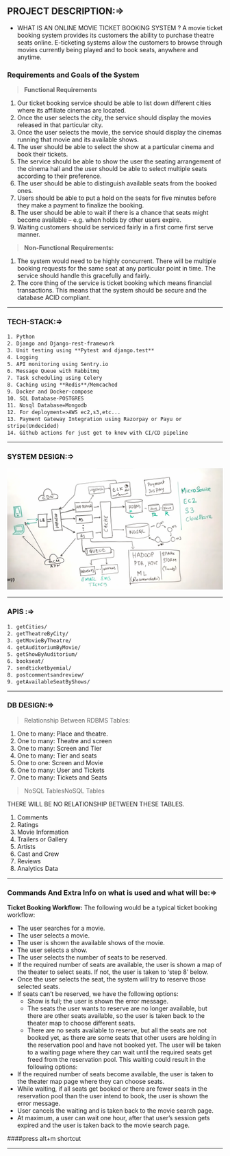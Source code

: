 ## PROJECT DESCRIPTION:=>
- WHAT IS AN ONLINE MOVIE TICKET BOOKING SYSTEM ?
	A movie ticket booking system provides its customers the ability to purchase theatre seats online.
	E-ticketing systems allow the customers to browse through movies currently being played and to book seats, anywhere and 		anytime.
### Requirements and Goals of the System

> **Functional Requirements**
1. Our ticket booking service should be able to list down different cities where its affiliate cinemas are located.
2. Once the user selects the city, the service should display the movies released in that particular city.
3. Once the user selects the movie, the service should display the cinemas running that movie and its available shows.
4. The user should be able to select the show at a particular cinema and book their tickets.
5. The service should be able to show the user the seating arrangement of the cinema hall and the user should be able to select multiple seats according to their preference.
6. The user should be able to distinguish available seats from the booked ones.
7. Users should be able to put a hold on the seats for five minutes before they make a payment to finalize the booking.
8. The user should be able to wait if there is a chance that seats might become available – e.g. when holds by other users expire.
9. Waiting customers should be serviced fairly in a first come first serve manner.

> **Non-Functional Requirements:**
1. The system would need to be highly concurrent. There will be multiple booking requests for the same seat at any particular point in time. The service should handle this gracefully and fairly.
2. The core thing of the service is ticket booking which means financial transactions. This means that the system should be secure and the database ACID compliant.

------------


### TECH-STACK:=>

	1. Python
	2. Django and Django-rest-framework    
	3. Unit testing using **Pytest and django.test**
	4. Logging
	5. API monitoring using Sentry.io
	6. Message Queue with Rabbitmq
	7. Task scheduling using Celery
	8. Caching using **Redis**/Memcached
	9. Docker and Docker-compose
	10. SQL Database-POSTGRES
	11. Nosql Database=Mongodb
	12. For deployment=>AWS ec2,s3,etc...
	13. Payment Gateway Integration using Razorpay or Payu or stripe(Undecided)
	14. Github actions for just get to know with CI/CD pipeline

------------


### SYSTEM DESIGN:=>
                        
![alt text for screen readers](Img.png "Text to show on mouseover")


------------


### APIS :=>
	1. getCities/
	2. getTheatreByCity/
	3. getMovieByTheatre/
	4. getAuditoriumByMovie/
	5. getShowByAuditorium/
	6. bookseat/
	7. sendticketbyemial/
	8. postcommentsandreview/
	9. getAvailableSeatByShows/



------------

### DB DESIGN:=>
> Relationship Between RDBMS Tables:

1. One to many: Place and theatre.
2. One to many: Theatre and screen
3. One to many: Screen and Tier
4. One to many: Tier and seats
5. One to one: Screen and Movie
6. One to many: User and Tickets
7. One to many: Tickets and Seats

> NoSQL TablesNoSQL Tables

THERE WILL BE NO RELATIONSHIP BETWEEN THESE TABLES. 

1. Comments
2. Ratings
3. Movie Information
4. Trailers or Gallery
5. Artists
6. Cast and Crew
7. Reviews
8. Analytics Data 



------------
### Commands And Extra Info on what is used and what will be:=>

**Ticket Booking Workflow:** The following would be a typical ticket booking workflow:

- The user searches for a movie.
- The user selects a movie.
- The user is shown the available shows of the movie.
- The user selects a show.
- The user selects the number of seats to be reserved.
- If the required number of seats are available, the user is shown a map of the theater to select seats. If not, the user is taken to ‘step 8’ below.
- Once the user selects the seat, the system will try to reserve those selected seats.
- If seats can’t be reserved, we have the following options:
  - Show is full; the user is shown the error message.
  - The seats the user wants to reserve are no longer available, but there are other seats available, so the user is taken back to the theater map to choose different seats.
  - There are no seats available to reserve, but all the seats are not booked yet, as there are some seats that other users are holding in the reservation pool and have not booked yet. The user will be taken to a waiting page where they can wait until the required seats get freed from the reservation pool. This waiting could result in the following options:
- If the required number of seats become available, the user is taken to the theater map page where they can choose seats.
- While waiting, if all seats get booked or there are fewer seats in the reservation pool than the user intend to book, the user is shown the error message.
- User cancels the waiting and is taken back to the movie search page.
- At maximum, a user can wait one hour, after that user’s session gets expired and the user is taken back to the movie search page.





####press alt+m shortcut

------------

